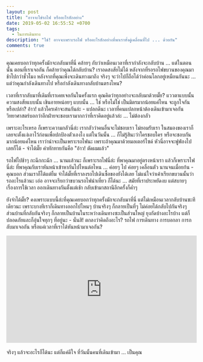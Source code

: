 ```yaml
---
layout: post
title: "อาจจะใช่รถไฟ หรืออะไรสักอย่าง"
date: 2019-05-02 16:55:52 +0700
tags:
  - ในการเดินทาง
description: "ใช่! อาจจะเพราะรถไฟ หรืออะไรสักอย่างที่พาเราทั้งคู่เคลื่อนที่ไป ... ด้วยกัน"
comments: true
---
```

คุณเคยบอกว่าทุกครั้งมักจะกลับมาที่นี่ คล้ายๆ กับว่าเหมือนเวลาที่เรากำลังจะกลับบ้าน ... แต่ในตอนนั้น ตอนที่เราเจอกัน ก็คล้ายว่าคุณได้กลับบ้าน? เราอดสงสัยไม่ได้ หลังจากที่รอรถไฟขบวนของคุณมาช้าไปกว่าชั่วโมง หลังจากที่คุณเพิ่งจะเดินทางมาถึง จริงๆ จะว่าไปก็ถือได้ว่าค่อนโลกอยู่เหมือนกันนะ ... แต่ว่าคุณกำลังเดินทางไป หรือกำลังเดินทางกลับบ้านตรงไหน?

เวลาที่เรากลับมาที่เดิมที่เราเคยเจอกันในครั้งแรก คุณคิดว่าทุกอย่างจะกลับมาด้วยมั๊ย? แววตาแบบนั้น ความสงสัยแบบนั้น เขินอายหน่อยๆ แบบนั้น ... ใช่ หรือไม่ใช่ เป็นมิตรมากน้อยแค่ไหน จะถูกใจกันหรือเปล่า? อ้าว! แล้วใครเค้าจะสนกันล่ะ - แปลกดีนะ เวลาที่คนแปลกหน้าต้องเดินเข้ามาเจอกัน วิทยาศาสตร์บอกว่าอีกฝ่ายจะชอบเรามากกว่าที่เราคิดอยู่แล้วล่ะ ... ไม่ต้องกลัว

เพราะอะไรเหรอ ก็เพราะความกลัวนี่ล่ะ เรากลัวว่าคนอื่นจะไม่ชอบเรา ไม่ยอมรับเรา ในสมองของเราก็เลยจะตั้งแง่เอาไว้ก่อนเพื่อปกป้องตัวเองไง แต่ในวันนั้น ... ก็ไม่รู้สินะว่าใครชอบใคร หรือจะชอบกันมากน้อยแค่ไหน เราว่าน่าจะเป็นเพราะรถไฟนะ เพราะถ้าคุณมาด้วยมอเตอร์ไซด์ หัวนี่อาจจะฟูฟ่องไปเลยก็ได้ - จำได้มั๊ย คำทักทายกันคือ "อ้าว! ตัดผมแล้ว"

รถไฟไปช้าๆ กะฉึกกะฉัก ... นานแล้วนะ ก็เพราะรถไฟนี่ล่ะ ที่พาคุณมาอยู่ตรงหน้าเรา แล้วก็เพราะรไฟนี่ล่ะ ที่พาคุณกับเราหันหน้าเข้าหากันไปไหนต่อไหน ... ค่อยๆ ไป ค่อยๆ เคลื่อนตัว นานจนเมื่อยก้น - คุณบอก ส่วนเราก็ได้แต่ยิ้ม จำได้มั๊ยที่เราลงรถไปเดินซื้อของยังได้เลย ไม่แน่ใจว่าเค้าเรียกขบวนนั้นว่ารถอะไรแล้วนะ เอ่อ อาจจะเรียกว่าขบวนรถไฟนำเที่ยว ก็ได้นะ ... สมัยที่เราประหยัดงบ แต่สบายๆ เรื่องการใช้เวลา ออกเดินทางกันตั้งแต่เช้า กลับเข้ามาสถานีอีกครั้งก็ค่ำๆ

ยังจำได้มั๊ย? คงเพราะแบบนี้ล่ะที่คุณเคยบอกว่าทุกครั้งมักจะกลับมาที่นี่ แต่ไม่เหมือนเวลากลับบ้านซะทีเดียวนะ เพราะบางทีเราก็เดินทางออกไปไหนๆ บ้านจริงๆ ก็กลายเป็นที่ๆ ไม่ค่อยได้กลับไปกันจริงๆ ส่วนบ้านที่กลับกันจริงๆ ก็กลายเป็นบ้านในระหว่างเดินทางซะเป็นส่วนใหญ่ ยุงกัดบ้างอะไรบ้าง แต่ก็ปลอดภัยและก็อุ่นใจทุกๆ ที่อยู่นะ - นั่นสิ! ตกลงว่าคิดถึงอะไร? รถไฟ การเดินทาง การบอกลา การกลับมาเจอกัน หรือแค่เวลาที่เราได้หันหน้ามาเจอกัน?

<div style="position:relative;width:100%;height:0;padding-bottom:56.25%;">
<iframe style="width:100%;height:100%;position:absolute;top:0;left:0;" src="https://www.youtube.com/embed/NNO4tT9LQD4" frameborder="0" allow="autoplay; encrypted-media" allowfullscreen>
</iframe>
</div>
<br />
จริงๆ แล้วจะอะไรก็ได้นะ แต่ก็แค่ดีใจ <i class="fa fa-heart" style="color:#C38FD6"></i> ที่วันนั้นคนที่เดินเข้ามา ... เป็นคุณ
